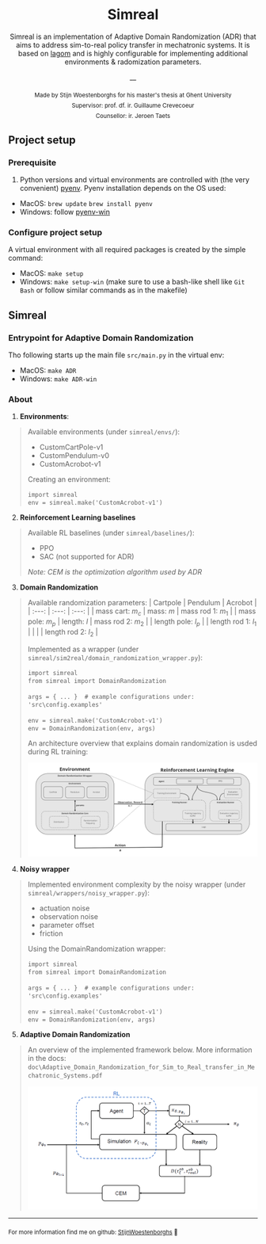 <h1 align='center'><b>Simreal</b></h1>

<p align='center'>
    Simreal is an implementation of Adaptive Domain Randomization (ADR) that aims to address sim-to-real policy transfer in mechatronic systems. It is based on <a href='https://github.com/zuoxingdong/lagom'>lagom</a> and is highly configurable for implementing additional environments & radomization parameters. 
</p>
<p align='center'>
    __
</p>
<p align='center'><sub>
Made by Stijn Woestenborghs for his master's thesis at Ghent University <br> 
Supervisor: prof. df. ir. Guillaume Crevecoeur <br> 
Counsellor: ir. Jeroen Taets
</sub>
</p>

## Project setup

### Prerequisite

1. Python versions and virtual environments are controlled with (the very convenient) [pyenv](https://github.com/pyenv/pyenv). Pyenv installation depends on the OS used:
- MacOS: 
   `brew update`
   `brew install pyenv`
- Windows:
   follow [pyenv-win](https://github.com/pyenv-win/pyenv-win)

### Configure project setup

A virtual environment with all required packages is created by the simple command:

- MacOS: `make setup`
- Windows: `make setup-win` (make sure to use a bash-like shell like `Git Bash` or follow similar commands as in the makefile)

## Simreal

### Entrypoint for Adaptive Domain Randomization
Tho following starts up the main file `src/main.py` in the virtual env:
- MacOS: `make ADR`
- Windows: `make ADR-win`

### About
1. **Environments**: 
> Available environments (under `simreal/envs/`):
> - CustomCartPole-v1
> - CustomPendulum-v0
> - CustomAcrobot-v1  
> 
> Creating an environment:
>```
> import simreal
> env = simreal.make('CustomAcrobot-v1')
>```
>  
>
2. **Reinforcement Learning baselines**
> Available RL baselines (under `simreal/baselines/`):
> - PPO
> - SAC (not supported for ADR) 
>    
> *Note: CEM is the optimization algorithm used by ADR*
> 
3. **Domain Randomization**
> Available randomization parameters:
> | Cartpole                  | Pendulum                  | Acrobot                   |
> |           :---:           |           :---:           |           :---:           |
> | mass cart: $m_{c}$        | mass: $m$                 | mass rod 1: $m_{1}$       |
> | mass pole: $m_{p}$        | length: $l$               | mass rod 2: $m_{2}$       |
> | length pole: $l_{p}$      |                           | length rod 1: $l_{1}$     |
> |                           |                           | length rod 2: $l_{2}$     |
> 
> Implemented as a wrapper (under `simreal/sim2real/domain_randomization_wrapper.py`):
>``` 
> import simreal
> from simreal import DomainRandomization
>
> args = { ... }  # example configurations under: 'src\config.examples'
>
> env = simreal.make('CustomAcrobot-v1')
> env = DomainRandomization(env, args)
>```
>
> An architecture overview that explains domain randomization is usded during RL training: 
>
> ![plot](./doc/DR-architecture.PNG)

4. **Noisy wrapper**
> Implemented environment complexity by the noisy wrapper (under `simreal/wrappers/noisy_wrapper.py`):
> - actuation noise
> - observation noise
> - parameter offset
> - friction
> 
> Using the DomainRandomization wrapper:
>``` 
> import simreal
> from simreal import DomainRandomization
>
> args = { ... }  # example configurations under: 'src\config.examples'
>
> env = simreal.make('CustomAcrobot-v1')
> env = DomainRandomization(env, args)
>```


5. **Adaptive Domain Randomization**
> An overview of the implemented framework below. More information in the docs: `doc\Adaptive_Domain_Randomization_for_Sim_to_Real_transfer_in_Mechatronic_Systems.pdf`
>
> ![plot](./doc/ADR-framework.PNG)

---
<sub>For more information find me on github: [StijnWoestenborghs](https://github.com/StijnWoestenborghs)  :rocket: </sup>